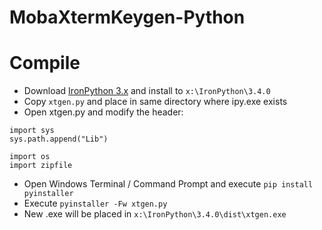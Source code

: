 # MobaXtermKeygen-Python

# Compile
- Download [IronPython 3.x](https://github.com/IronLanguages/ironpython3/releases) and install to `x:\IronPython\3.4.0`
- Copy `xtgen.py` and place in same directory where ipy.exe exists
- Open xtgen.py and modify the header:
```
import sys
sys.path.append("Lib")

import os
import zipfile
```
- Open Windows Terminal / Command Prompt and execute `pip install pyinstaller`
- Execute `pyinstaller -Fw xtgen.py`
- New .exe will be placed in `x:\IronPython\3.4.0\dist\xtgen.exe`
